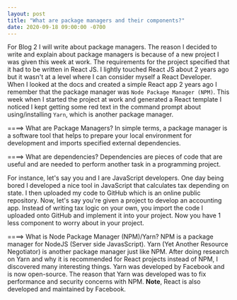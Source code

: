 ```yaml
---
layout: post
title: "What are package managers and their components?"
date: 2020-09-18 09:00:00 -0700
---
```

For Blog 2 I will write about package managers. The reason I decided to write and explain about package managers is because of a new project I was given this week at work. The requirements for the project specified that it had to be written in React JS. I lightly touched React JS about 2 years ago but it wasn't at a level where I can consider myself a React Developer. When I looked at the docs and created a simple React app 2 years ago I remember that the package manager was `Node Package Manager (NPM)`. This week when I started the project at work and generated a React template I noticed I kept getting some red text in the command prompt about using/installing `Yarn`, which is another package manager. 

====> What are Package Managers?
In simple terms, a package manager is a software tool that helps to prepare your local environment for development and imports specified external dependencies. 

====> What are dependencies?
Dependencies are pieces of code that are useful and are needed to perform another task in a programming project.

For instance, let's say you and I are JavaScript developers. One day being bored I developed a nice tool in JavaScript that calculates tax depending on state. I then uploaded my code to GitHub which is an online public repository. Now, let's say you're given a project to develop an accounting app. Instead of writing tax logic on your own, you import the code I uploaded onto GitHub and implement it into your project. Now you have 1 less component to worry about in your project.

====> What is Node Package Manager (NPM)/Yarn?
NPM is a package manager for NodeJS (Server side JavasScript). Yarn (Yet Another Resource Negotiator) is another package manager just like NPM. After doing research on Yarn and why it is recommended for React projects instead of NPM, I discovered many interesting things. Yarn was developed by Facebook and is now open-source. The reason that Yarn was developed was to fix performance and security concerns with NPM. **Note**, React is also developed and maintained by Facebook.
